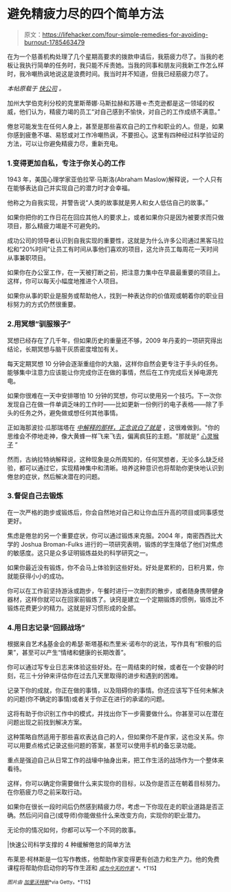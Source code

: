 # 避免精疲力尽的四个简单方法

> 原文：<https://lifehacker.com/four-simple-remedies-for-avoiding-burnout-1785463479>

在为一个慈善机构处理了几个星期高要求的拨款申请后，我筋疲力尽了。当我的老板让我执行简单的任务时，我只能不斥责她。当我的同事和朋友问我新工作怎么样时，我冷嘲热讽地说这是浪费时间。我当时并不知道，但我已经筋疲力尽了。



*本帖原载于* [*快公司*](http://www.fastcompany.com/3038545/4-simple-remedies-for-burnout-backed-by-science) *。*

加州大学伯克利分校的克里斯蒂娜·马斯拉赫和苏珊·e·杰克逊都是这一领域的权威，他们认为，精疲力竭的员工“对自己感到不愉快，对自己的工作成绩不满意。”

倦怠可能发生在任何人身上，甚至是那些喜欢自己的工作和职业的人。但是，如果你感到疲惫不堪、易怒或对工作冷嘲热讽，不要担心。这里有四种经过科学验证的方法，可以让你避免精疲力尽，重新充电。

### 1.变得更加自私，专注于你关心的工作

1943 年，美国心理学家亚伯拉罕·马斯洛(Abraham Maslow)解释说，一个人只有在能够表达自己并实现自己的潜力时才会幸福。

他称之为自我实现，并警告说“人类的故事就是男人和女人低估自己的故事。”

如果你把你的工作日花在回应其他人的要求上，或者如果你只是因为被要求而只做项目，那么精疲力竭是不可避免的。

成功公司的领导者认识到自我实现的重要性，这就是为什么许多公司通过黑客马拉松和“20%时间”让员工有时间从事他们喜欢的项目，这允许员工每周花一天时间从事兼职项目。

如果你在办公室工作，在一天被打断之前，把注意力集中在早晨最重要的项目上。这样，你可以每天小幅度地推进个人项目。

如果你从事的职业是服务或帮助他人，找到一种表达你的价值观或朝着你的职业目标努力的方式仍然很重要。

### 2.用冥想“驯服猴子”

冥想已经存在了几千年，但如果历史的重量还不够，2009 年丹麦的一项研究得出结论，长期冥想与脑干灰质密度增加有关。

每天定期冥想 10 分钟会逐渐重组你的大脑，这样你自然会更专注于手头的任务。能够集中注意力应该能让你完成你正在做的事情，然后在工作完成后关掉电源充电。

如果你很难在一天中安排哪怕 10 分钟的冥想，你可以使用另一个技巧。下一次你发现自己在做一件单调乏味的工作时——比如更新一份例行的电子表格——除了手头的任务之外，避免做或想任何其他事情。

正如海那波拉·瓜那瑞塔在 [*中解释的那样，正念说白了就是*](https://www.amazon.com/Mindfulness-English-Bhante-Henepola-Gunaratana/dp/0861719069?asc_campaign=InlineText&asc_refurl=https://lifehacker.com/four-simple-remedies-for-avoiding-burnout-1785463479&asc_source=&tag=kinjalifehackerlink-20) ，这很难做到。"你的思维会不停地走神，像大黄蜂一样飞来飞去，偏离疯狂的主题。"那就是“ [心灵猴子](https://en.wikipedia.org/wiki/Mind_monkey) ”

然而，古纳拉特纳解释说，这种现象是众所周知的，任何冥想者，无论多么缺乏经验，都可以通过它，实现精神集中和清晰。培养这种意识也将帮助你更快地认识到倦怠的症状，然后解决潜在的问题。

### 3.督促自己去锻炼

在一次严格的跑步或锻炼后，你会自然地对自己和让你血压升高的项目或同事感觉更好。

焦虑是倦怠的另一个重要症状，你可以通过锻炼来克服。2004 年，南密西西比大学的 Joshua Broman-Fulks 进行的一项研究表明，锻炼的学生降低了他们对焦虑的敏感度。这只是众多证明锻炼益处的科学研究之一。

如果你最近没有锻炼，你不会马上体验到这些好处。好处是累积的，日积月累，你就能获得小小的成功。

你可以在工作前坚持游泳或跑步，午餐时进行一次剧烈的散步，或者随身携带健身器材，这样你就可以在回家前锻炼了。诀窍是建立一个定期锻炼的惯例，锻炼比不锻炼花费更少的精力。这就是好习惯形成的全部。

### 4.用日志记录“回顾战场”

根据来自艺术[&](http://www.artandhealing.org/)基金会的希瑟·斯塔基和杰里米·诺布尔的说法，写作具有“积极的后果”，甚至可以产生“情绪和健康的长期改善”。

你可以通过写专业日志来体验这些好处。在一周结束的时候，或者在一个安静的时刻，花三十分钟来评估你在过去几天里取得的进步和遇到的困难。

记录下你的成就，你正在做的事情，以及阻碍你的事情。你还应该写下任何未解决的问题(你不确定的事情)或者关于你正在进行的承诺的问题。

这将有助于你识别工作中的模式，并找出你下一步需要做什么。你甚至可以在潜在问题出现之前找到解决方案。

这种策略自然适用于那些喜欢表达自己的人，但如果你不是作家，这也没关系。你可以用要点格式记录这些问题的答案，甚至可以使用手机的备忘录功能。

重点是强迫自己从日常工作的战壕中抽身出来，把工作生活的战场作为一个整体来看待。

这样，你可以确定你需要做什么来实现你的目标，以及你是否正在朝着目标努力。在你筋疲力尽之前采取行动。

如果你在很长一段时间后仍然感到精疲力尽，考虑一下你现在走的职业道路是否正确。然后问问自己(或导师)你能做些什么来改变方向，实现你的职业潜力。

无论你的情况如何，你都可以写一个不同的故事。

|快速公司科学支撑的 4 种缓解倦怠的简单方法

布莱恩·柯林斯是一位写作教练，他帮助作家变得更有创造力和生产力。他的免费课程将帮助你启动你的写作生涯和 [<small>*成为今天的作家*</small>](http://www.becomeawritertoday.com/join) <small>*。*T15】</small>

<small>*图片由*</small> [<small>*加里沃特斯*</small>](http://www.gettyimages.com/license/551987931)<small>*via Getty。*T15】</small>